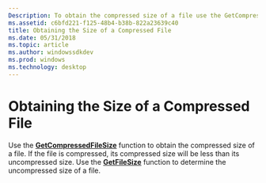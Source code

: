 ```yaml
---
Description: To obtain the compressed size of a file use the GetCompressedFileSize function.
ms.assetid: c6bfd221-f125-48b4-b38b-822a23639c40
title: Obtaining the Size of a Compressed File
ms.date: 05/31/2018
ms.topic: article
ms.author: windowssdkdev
ms.prod: windows
ms.technology: desktop
---
```


# Obtaining the Size of a Compressed File

Use the [**GetCompressedFileSize**](/windows/win32/fileapi/nf-fileapi-getcompressedfilesizea?branch=master) function to obtain the compressed size of a file. If the file is compressed, its compressed size will be less than its uncompressed size. Use the [**GetFileSize**](/windows/win32/FileAPI/nf-fileapi-getfilesize?branch=master) function to determine the uncompressed size of a file.

 

 



